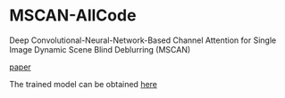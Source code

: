 # MSCAN-AllCode

Deep Convolutional-Neural-Network-Based Channel Attention for Single Image Dynamic Scene Blind Deblurring (MSCAN)

[paper](https://ieeexplore.ieee.org/document/9247132)

The trained model can be obtained [here](https://github.com/karentwan/mscan)